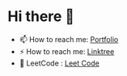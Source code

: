 # Hi there 👋
- 📫 How to reach me: <a href='https://mouiz.ml/'> Portfolio  </a> 
- ⚡ How to reach me: <a href='https://linktr.ee/Mouiz_uddin'>  Linktree </a>
- 🔭 LeetCode : <a href='https://leetcode.com/mouizuddin26/'> Leet Code </a> 
<!-- - 🌱 I’m currently learning :   <a href='https://github.com/Mouizuddin/machine-learning'> Machine Learning </a>  -->
<!-- - 🔭 I’m currently working on <a href='https://github.com/Mouizuddin/machine-learning'> Django (Python-based free and open-source web framework) </a>  -->
<!-- - ⚡ LeetCode : <a href='https://leetcode.com/mouizuddin26/'> Leet Code </a>  -->






<!--
c
**Mouizuddin/Mouizuddin** is a ✨ _special_ ✨ repository because its `README.md` (this file) appears on your GitHub profile.

Here are some ideas to get you started:

- 🔭 I’m currently working on ...
- 🌱 I’m currently learning ...
- 👯 I’m looking to collaborate on ...
- 🤔 I’m looking for help with ...
- 💬 Ask me about ...
- 📫 How to reach me: ...
- 😄 Pronouns: ...
- ⚡ Fun fact: ...
-->
